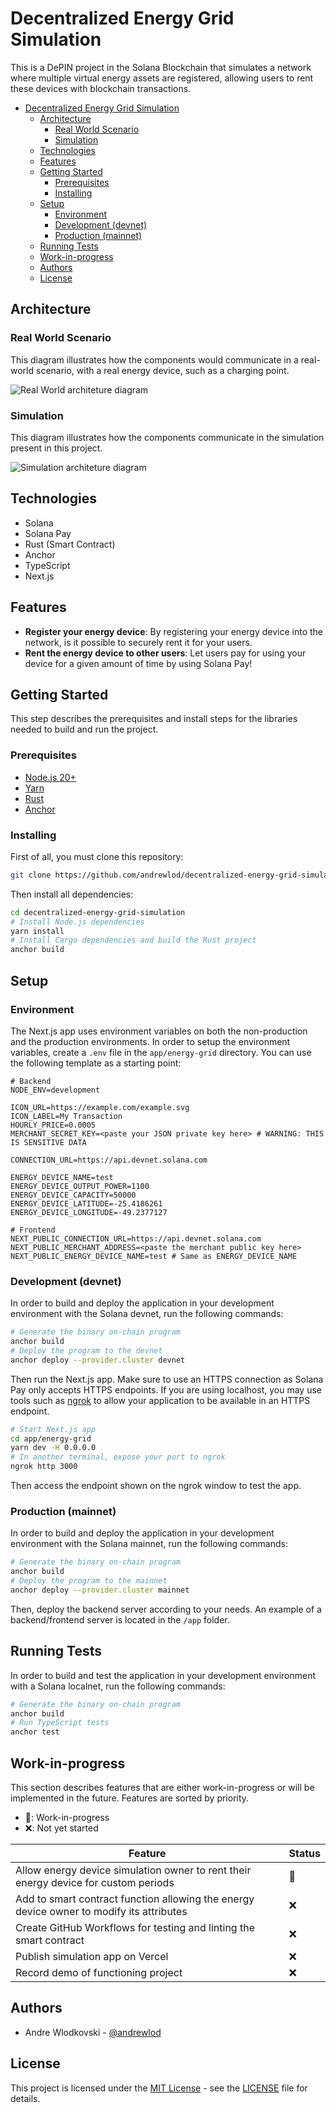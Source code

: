 # Decentralized Energy Grid Simulation
This is a DePIN project in the Solana Blockchain that simulates a network where multiple virtual energy assets are registered, allowing users to rent these devices with blockchain transactions.

- [Decentralized Energy Grid Simulation](#decentralized-energy-grid-simulation)
  - [Architecture](#architecture)
    - [Real World Scenario](#real-world-scenario)
    - [Simulation](#simulation)
  - [Technologies](#technologies)
  - [Features](#features)
  - [Getting Started](#getting-started)
    - [Prerequisites](#prerequisites)
    - [Installing](#installing)
  - [Setup](#setup)
    - [Environment](#environment)
    - [Development (devnet)](#development-devnet)
    - [Production (mainnet)](#production-mainnet)
  - [Running Tests](#running-tests)
  - [Work-in-progress](#work-in-progress)
  - [Authors](#authors)
  - [License](#license)

## Architecture
### Real World Scenario
This diagram illustrates how the components would communicate in a real-world scenario, with a real energy device, such as a charging point.

![Real World architeture diagram](assets/architecture.png)

### Simulation
This diagram illustrates how the components communicate in the simulation present in this project.

![Simulation architeture diagram](assets/architecture-simulation.png)

## Technologies
- Solana
- Solana Pay
- Rust (Smart Contract)
- Anchor
- TypeScript
- Next.js

## Features
- **Register your energy device**: By registering your energy device into the network, is it possible to securely rent it for your users.
- **Rent the energy device to other users**: Let users pay for using your device for a given amount of time by using Solana Pay!

## Getting Started
This step describes the prerequisites and install steps for the libraries needed to build and run the project.

### Prerequisites
- [Node.js 20+](https://nodejs.org/en)
- [Yarn](https://yarnpkg.com/getting-started/install)
- [Rust](https://www.rust-lang.org/tools/install)
- [Anchor](https://www.anchor-lang.com/docs/installation)

### Installing
First of all, you must clone this repository:
```sh
git clone https://github.com/andrewlod/decentralized-energy-grid-simulation.git
```

Then install all dependencies:
```sh
cd decentralized-energy-grid-simulation
# Install Node.js dependencies
yarn install
# Install Cargo dependencies and build the Rust project
anchor build
```

## Setup
### Environment
The Next.js app uses environment variables on both the non-production and the production environments. In order to setup the environment variables, create a `.env` file in the `app/energy-grid` directory. You can use the following template as a starting point:
```env
# Backend
NODE_ENV=development

ICON_URL=https://example.com/example.svg
ICON_LABEL=My Transaction
HOURLY_PRICE=0.0005
MERCHANT_SECRET_KEY=<paste your JSON private key here> # WARNING: THIS IS SENSITIVE DATA

CONNECTION_URL=https://api.devnet.solana.com

ENERGY_DEVICE_NAME=test
ENERGY_DEVICE_OUTPUT_POWER=1100
ENERGY_DEVICE_CAPACITY=50000
ENERGY_DEVICE_LATITUDE=-25.4186261
ENERGY_DEVICE_LONGITUDE=-49.2377127

# Frontend
NEXT_PUBLIC_CONNECTION_URL=https://api.devnet.solana.com
NEXT_PUBLIC_MERCHANT_ADDRESS=<paste the merchant public key here>
NEXT_PUBLIC_ENERGY_DEVICE_NAME=test # Same as ENERGY_DEVICE_NAME
```

### Development (devnet)
In order to build and deploy the application in your development environment with the Solana devnet, run the following commands:
```sh
# Generate the binary on-chain program
anchor build
# Deploy the program to the devnet
anchor deploy --provider.cluster devnet
```

Then run the Next.js app. Make sure to use an HTTPS connection as Solana Pay only accepts HTTPS endpoints. If you are using localhost, you may use tools such as [ngrok](https://ngrok.com) to allow your application to be available in an HTTPS endpoint.
```sh
# Start Next.js app
cd app/energy-grid
yarn dev -H 0.0.0.0
# In another terminal, expose your port to ngrok
ngrok http 3000
```

Then access the endpoint shown on the ngrok window to test the app.

### Production (mainnet)
In order to build and deploy the application in your development environment with the Solana mainnet, run the following commands:
```sh
# Generate the binary on-chain program
anchor build
# Deploy the program to the mainnet
anchor deploy --provider.cluster mainnet
```

Then, deploy the backend server according to your needs. An example of a backend/frontend server is located in the `/app` folder.

## Running Tests
In order to build and test the application in your development environment with a Solana localnet, run the following commands:
```sh
# Generate the binary on-chain program
anchor build
# Run TypeScript tests
anchor test
```

## Work-in-progress
This section describes features that are either work-in-progress or will be implemented in the future. Features are sorted by priority.
- 🚧: Work-in-progress
- ❌: Not yet started

| Feature | Status |
|---------|--------|
|Allow energy device simulation owner to rent their energy device for custom periods|🚧|
|Add to smart contract function allowing the energy device owner to modify its attributes|❌|
|Create GitHub Workflows for testing and linting the smart contract|❌|
|Publish simulation app on Vercel|❌|
|Record demo of functioning project|❌|

## Authors
- Andre Wlodkovski - [@andrewlod](https://github.com/andrewlod)

## License
This project is licensed under the [MIT License](https://opensource.org/license/mit) - see the [LICENSE](LICENSE) file for details.